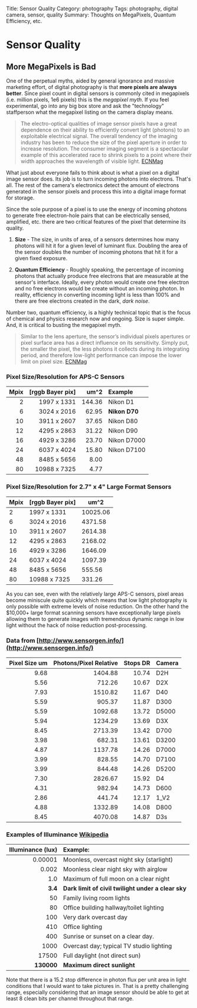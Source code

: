 Title: Sensor Quality
Category: photography
Tags: photography, digital camera, sensor, quality
Summary: Thoughts on MegaPixels, Quantum Efficiency, etc.

# Sensor Quality

## More MegaPixels is Bad
One of the perpetual myths, aided by general ignorance and massive marketing effort, of digital 
photography is that **more pixels are always better**. Since pixel count in digital sensors is 
commonly cited in megapixels (i.e. million pixels, 1e6 pixels) this is the *megapixel myth*. If 
you feel experimental, go into any big box store and ask the "technology" staffperson what the 
megapixel listing on the camera display means.

>The electro-optical qualities of image sensor pixels have a great dependence on their ability 
to efficiently convert light (photons) to an exploitable electrical signal. The overall tendency 
of the imaging industry has been to reduce the size of the pixel aperture in order to increase 
resolution. The consumer imaging segment is a spectacular example of this accelerated race to 
shrink pixels to a point where their width approaches the wavelength of visible light. 
[ECNMag](http://www.ecnmag.com/articles/2011/12/image-sensor-quantum-efficiency-versus-wavelength-optimization)

What just about everyone fails to think about is what a pixel on a digital image sensor does. 
Its job is to turn incoming photons into electrons. That's all. The rest of the camera's 
electronics detect the amount of electrons generated in the sensor pixels and process this into 
a digital image format for storage.

Since the sole purpose of a pixel is to use the energy of incoming photons to generate free 
electron-hole pairs that can be electrically sensed, amplified, etc. there are two critical 
features of the pixel that determine its quality. 

1. **Size** - The size, in units of area, of a sensors determines how many photons will hit it 
for a given level of luminant flux. Doubling the area of the sensor doubles the number of 
incoming photons that hit it for a given fixed exposure.

2. **Quantum Efficiency** - Roughly speaking, the percentage of incoming photons that actually 
produce free electrons that are measurable at the sensor's interface. Ideally, every photon 
would create one free electron and no free electrons would be create without an incoming photon. 
In reality, efficiency in converting incoming light is less than 100% and there are free electrons 
created in the dark, *dark noise*.

Number two, quantum efficiency, is a highly technical topic that is the focus of chemical and 
physics research now and ongoing. Size is super simple. And, it is critical to busting the 
megapixel myth. 

>Similar to the lens aperture, the sensor’s individual pixels apertures or pixel surface area 
has a direct influence on its sensitivity. Simply put, the smaller the pixel, the less photons 
it collects during its integrating period, and therefore low-light performance can impose the 
lower limit on pixel size.
[ECNMag](http://www.ecnmag.com/articles/2011/12/image-sensor-quantum-efficiency-versus-wavelength-optimization)

### Pixel Size/Resolution for APS-C Sensors

Mpix | [rggb Bayer pix] | um^2    | Example
----:| ----------------:| -------:|:--------------
   2 |  1997 x 1331     |  144.36 | Nikon D1
   6 |  3024 x 2016     |   62.95 | **Nikon D70**
  10 |  3911 x 2607     |   37.65 | Nikon D80
  12 |  4295 x 2863     |   31.22 | Nikon D90
  16 |  4929 x 3286     |   23.70 | Nikon D7000
  24 |  6037 x 4024     |   15.80 | Nikon D7100
  48 |  8485 x 5656     |    8.00 | 
  80 | 10988 x 7325     |    4.77 | 

### Pixel Size/Resolution for 2.7" x 4" Large Format Sensors

Mpix | [rggb Bayer pix] | um^2 
---- | ---------------- | -----
   2 |  1997 x 1331     | 10025.06
   6 |  3024 x 2016     | 4371.58
  10 |  3911 x 2607     | 2614.38
  12 |  4295 x 2863     | 2168.02
  16 |  4929 x 3286     | 1646.09
  24 |  6037 x 4024     | 1097.39
  48 |  8485 x 5656     |  555.56
  80 | 10988 x 7325     |  331.26

As you can see, even with the relatively large APS-C sensors, pixel areas become miniscule quite
quickly which means that low light photography is only possible with extreme levels of noise 
reduction. On the other hand the $10,000+ large format scanning sensors have exceptionally large 
pixels allowing them to generate images with tremendous dynamic range in low light without 
the hack of noise reduction post-processing.

### Data from [http://www.sensorgen.info/](http://www.sensorgen.info/)

Pixel Size um | Photons/Pixel Relative | Stops DR | Camera
-----: | ---------: | -----: | :---
  9.68 |    1404.88 |  10.74 | D2H
  5.56 |     712.26 |  10.67 | D2X
  7.93 |    1510.82 |  11.67 | D40
  5.59 |     905.37 |  11.87 | D300
  5.59 |    1092.68 |  13.72 | D5000
  5.94 |    1234.29 |  13.69 | D3X
  8.45 |    2713.39 |  13.42 | D700
  3.98 |     682.31 |  13.61 | D3200
  4.87 |    1137.78 |  14.26 | D7000
  3.99 |     828.55 |  14.70 | D7100
  3.99 |     844.48 |  14.26 | D5200
  7.30 |    2826.67 |  15.92 | D4
  4.31 |     982.94 |  14.73 | D600
  2.86 |     441.74 |  12.17 | 1_V2
  4.88 |    1332.89 |  14.08 | D800
  8.45 |    4070.08 |  14.87 | D3s
  
### Examples of Illuminance [Wikipedia](https://en.wikipedia.org/wiki/Lux)

Illuminance (lux) | Example:
----------------: | :--------
0.00001    | Moonless, overcast night sky (starlight)
0.002      | Moonless clear night sky with airglow
1.0        | Maximum of full moon on a clear night
**3.4**    | **Dark limit of civil twilight under a clear sky**
50         | Family living room lights
80         | Office building hallway/toilet lighting
100        | Very dark overcast day
410        | Office lighting
400        | Sunrise or sunset on a clear day.
1000       | Overcast day; typical TV studio lighting
17500      | Full daylight (not direct sun)
**130000** | **Maximum direct sunlight**

Note that there is a 15.2 stop difference in photon flux per unit area in light conditions that 
I would want to take pictures in. That is a pretty challenging range, especially considering 
that an image sensor should be able to get at least 8 clean bits per channel throughout that range.
